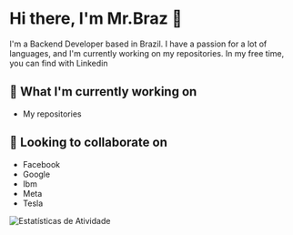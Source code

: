 # Hi there, I'm Mr.Braz 👋

I'm a Backend Developer based in Brazil. I have a passion for a lot of languages, and I'm currently working on my repositories. In my free time, you can find with Linkedin

## 💼 What I'm currently working on
- My repositories

## 🤝 Looking to collaborate on
- Facebook
- Google
- Ibm
- Meta
- Tesla

![Estatísticas de Atividade](https://github-readme-stats.vercel.app/api?username=sir-braz&show_icons=true)






